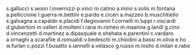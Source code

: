 s.gallucci
s.woon
l.invernizzi
p.vinci
m.catino
a.mino
s.solis
m.fontana
a.pelliccione
l.guerra
m.bettini
e.pardo
e.ciceri
a.mazzeo
b.muschitiello
s.galvagna
a.capaldo
e.placidi
f.degiovanni
f.cornelli
m.luppi
r.viscardi
d.giubertoni
m.valleri
d.molteni
l.rana
m.romeo
m.maanna
g.landi
g.cino
d.vincenzetti
d.martinez
a.dipasquale
e.shehata
e.parentini
c.vardaro
a.ornaghi
a.scarafile
d.romualdi
v.bedeschi
m.chiodini
a.bassi
m.oliva
e.ho
w.furlan
c.pozzi
f.busatto
s.iannelli
a.velasco
g.russo
m.losito
d.milan
e.rabe